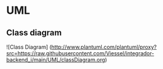 UML
===
[comment]: # ( Taken from: https://stackoverflow.com/a/32771815/1474291 )

Class diagram
---
![Class Diagram] (http://www.plantuml.com/plantuml/proxy?src=https://raw.githubusercontent.com/Viessel/integrador-backend_i/main/UML/classDiagram.org) 
